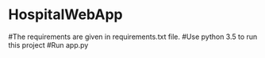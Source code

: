 # HospitalWebApp
#The requirements are given in requirements.txt file.
#Use python 3.5 to run this project
#Run app.py
